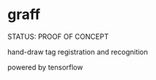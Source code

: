 # graff

STATUS: PROOF OF CONCEPT

hand-draw tag registration and recognition

powered by tensorflow

